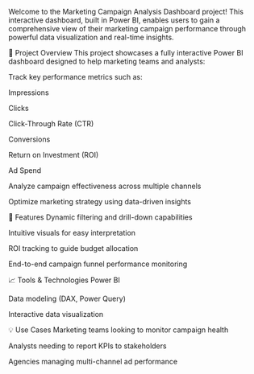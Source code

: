Welcome to the Marketing Campaign Analysis Dashboard project!
This interactive dashboard, built in Power BI, enables users to gain a comprehensive view of their marketing campaign performance through powerful data visualization and real-time insights.

🚀 Project Overview
This project showcases a fully interactive Power BI dashboard designed to help marketing teams and analysts:

Track key performance metrics such as:

Impressions

Clicks

Click-Through Rate (CTR)

Conversions

Return on Investment (ROI)

Ad Spend

Analyze campaign effectiveness across multiple channels

Optimize marketing strategy using data-driven insights

📌 Features
Dynamic filtering and drill-down capabilities

Intuitive visuals for easy interpretation

ROI tracking to guide budget allocation

End-to-end campaign funnel performance monitoring

📈 Tools & Technologies
Power BI

Data modeling (DAX, Power Query)

Interactive data visualization

💡 Use Cases
Marketing teams looking to monitor campaign health

Analysts needing to report KPIs to stakeholders

Agencies managing multi-channel ad performance
